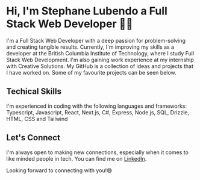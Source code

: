 # Hi, I'm Stephane Lubendo a Full Stack Web Developer 👨‍💻

<!--
**slubendo/slubendo** is a ✨ _special_ ✨ repository because its `README.md` (this file) appears on your GitHub profile.

Here are some ideas to get you started:

- 🔭 I’m currently working on ...
- 🌱 I’m currently learning ...
- 👯 I’m looking to collaborate on ...
- 🤔 I’m looking for help with ...
- 💬 Ask me about ...
- 📫 How to reach me: ...
- 😄 Pronouns: ...
- ⚡ Fun fact: ...
-->

I'm a Full Stack Web Developer with a deep passion for problem-solving and creating tangible results. Currently, I'm improving my skills as a developer at the British Columbia Institute of Technology, where I study Full Stack Web Development. I'm also gaining work experience at my internship with Creative Solutions. My GitHub is a collection of ideas and projects that I have worked on. Some of my favourite projects can be seen below. 

## Techical Skills
I'm experienced in coding with the following languages and frameworks: 
Typescript, Javascript, React, Next.js, C#, Express, Node.js, SQL, Drizzle, HTML, CSS and Tailwind
<br>
<!--
<div align="center">
  <a href="https://github.com/anuraghazra/github-readme-stats">
    <img src="https://github-readme-stats.vercel.app/api/top-langs/?username=slubendo&layout=compact&theme=transparent&hide_progress=true" alt="Top Languages" />
  </a>
</div>
-->
## Let's Connect

I'm always open to making new connections, especially when it comes to like minded people in tech. You can find me on [LinkedIn](https://www.linkedin.com/in/stephanelubendo/).

Looking forward to connecting with you!😄
